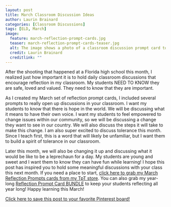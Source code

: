```yaml
---
layout: post
title: March Classroom Discussion Ideas
author: Laurin Brainard
categories: [Classroom Discussions]
tags: [ELD, March]
image:
  feature: march-reflection-prompt-cards.jpg
  teaser: march-reflection-prompt-cards-teaser.jpg
  alt: The image shows a photo of a classroom discussion prompt card to use in the month of March.
  credit: Laurin Brainard
  creditlink: ""
---
```

After the shooting that happened at a Florida high school this month, I realized just how important it is to hold daily classroom discussions that encourage reflection in my classroom. My students NEED TO KNOW they are safe, loved and valued. They need to know that they are important. 

As I created my March set of reflection prompt cards, I included several prompts to really open up discussions in your classroom. I want my students to know that there is hope in the world. We will be discussing what it means to have their own voice. I want my students to feel empowered to change issues within our community, so we will be discussing a change they want to see in our country. We will also discuss the steps it will take to make this change. I am also super excited to discuss tolerance this month. Since I teach first, this is a word that will likely be unfamiliar, but I want them to build a spirit of tolerance in our classroom. 

Later this month, we will also be changing it up and discussing what it would be like to be a leprechaun for a day. My students are young and sweet and I want them to know they can have fun while learning! I hope this post has inspired you to hold some meaningful discussions with your class this next month. If you need a place to start, [click here to grab my March Reflection Prompts cards from my TpT store](http://bit.ly/marchreflectionprompts). You can also grab my year-long [Reflection Prompt Card BUNDLE](http://bit.ly/2KhGdbL) to keep your students reflecting all year long! Happy learning this March!

[Click here to save this post to your favorite Pinterest board!](https://pin.it/gxqnukqxs2qo2j)